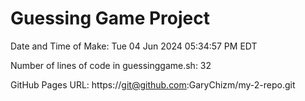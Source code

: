 # Guessing Game Project

Date and Time of Make: Tue 04 Jun 2024 05:34:57 PM EDT

Number of lines of code in guessinggame.sh: 32

GitHub Pages URL: https://git@github.com:GaryChizm/my-2-repo.git
